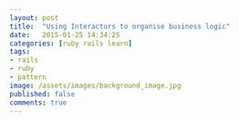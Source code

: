 ```yaml
---
layout: post
title:  "Using Interactors to organise business logic"
date:   2015-01-25 14:34:25
categories: [ruby rails learn]
tags:
- rails
- ruby
- pattern
image: /assets/images/background_image.jpg
published: false
comments: true
---
```


